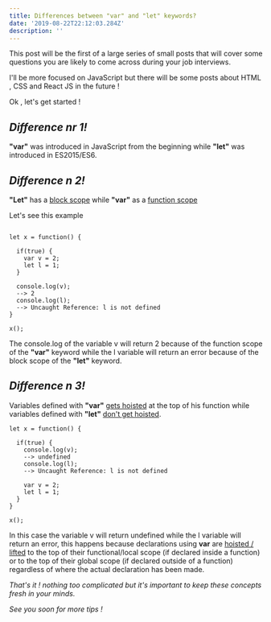 ```yaml
---
title: Differences between "var" and "let" keywords?
date: '2019-08-22T22:12:03.284Z'
description: ''
---
```


This post will be the first of a large series of small posts that will cover some questions you are likely to come across during your job interviews.

I'll be more focused on JavaScript but there will be some posts about HTML , CSS and React JS in the future !

Ok , let's get started !

## **_Difference nr 1!_**

**"var"** was introduced in JavaScript from the beginning while **"let"** was introduced in ES2015/ES6.

## **_Difference n 2!_**

**"Let"** has a <u>block scope</u> while **"var"** as a <u>function scope</u>

Let's see this example

```

let x = function() {

  if(true) {
    var v = 2;
    let l = 1;
  }

  console.log(v);
  --> 2
  console.log(l);
  --> Uncaught Reference: l is not defined
}

x();
```

The console.log of the variable v will return 2 because of the function scope of the **"var"** keyword while the l variable will return an error because of the block scope of the **"let"** keyword.

## **_Difference n 3!_**

Variables defined with **"var"** <u>gets hoisted</u> at the top of his function while variables defined with **"let"** <u>don't get hoisted</u>.

```
let x = function() {

  if(true) {
    console.log(v);
    --> undefined
    console.log(l);
    --> Uncaught Reference: l is not defined

    var v = 2;
    let l = 1;
  }
}

x();
```

In this case the variable v will return undefined while the l variable will return an error, this happens because declarations using **var** are <u>hoisted / lifted</u> to the top of their functional/local scope (if declared inside a function) or to the top of their global scope (if declared outside of a function) regardless of where the actual declaration has been made.

_That's it ! nothing too complicated but it's important to keep these concepts fresh in your minds._

_See you soon for more tips !_
